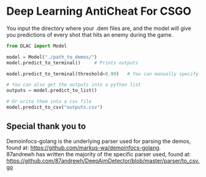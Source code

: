 # Deep Learning AntiCheat For CSGO
You input the directory where your .dem files are, and the model will give you predictions of every shot that hits an enemy during the game.  


```python
from DLAC import Model

model = Model("./path_to_demos/")
model.predict_to_terminal()     # Prints outputs

model.predict_to_terminal(threshold=0.99)   # You can manually specify threshold, 0.95 by default

# You can also get the outputs into a python list
outputs = model.predict_to_list()

# Or write them into a csv file
model.predict_to_csv("outputs.csv")
```

## Special thank you to
Demoinfocs-golang is the underlying parser used for parsing the demos, found at: https://github.com/markus-wa/demoinfocs-golang.  
87andrewh has written the majority of the specific parser used, found at: https://github.com/87andrewh/DeepAimDetector/blob/master/parser/to_csv.go